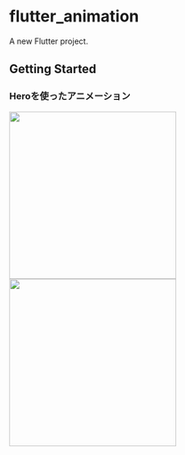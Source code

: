 # flutter_animation

A new Flutter project.

## Getting Started

### Heroを使ったアニメーション
<img src="https://user-images.githubusercontent.com/73731762/216082604-e9b1fec0-ce9e-48ea-90d4-c3f02ae59d99.png" width="300" />
<img src="https://user-images.githubusercontent.com/73731762/216082629-e9420748-0715-44a0-85df-51ca46e98f1c.png" width="300" />
